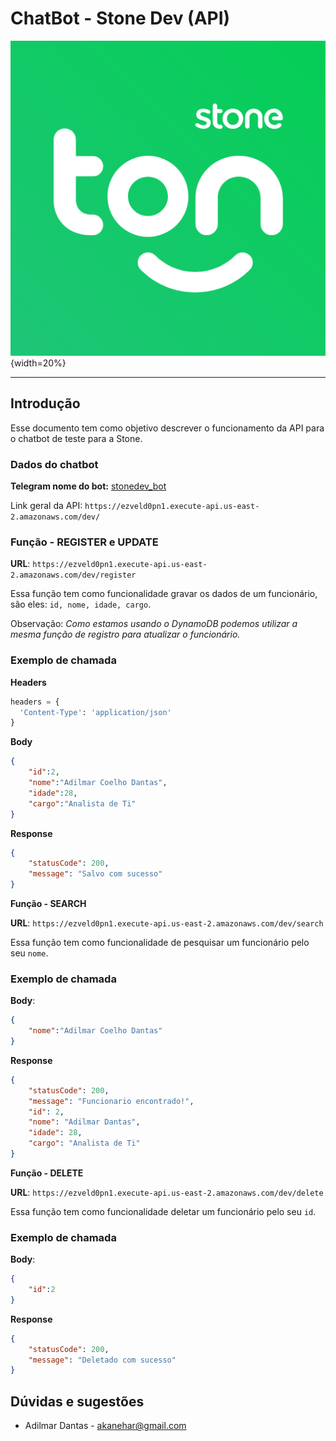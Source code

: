 # ChatBot - Stone Dev (API) 

![](https://raw.githubusercontent.com/Adilmar/stone/main/images/logo.png){width=20%}

------

## Introdução

Esse documento tem como objetivo descrever o funcionamento da API para o chatbot de teste para a Stone.

### Dados  do chatbot 

**Telegram nome do bot:** [stonedev_bot](https://web.telegram.org/#/im?p=@stonedev_bot) 

Link geral da API: `https://ezveld0pn1.execute-api.us-east-2.amazonaws.com/dev/`



###  Função - REGISTER  e UPDATE

**URL**: `https://ezveld0pn1.execute-api.us-east-2.amazonaws.com/dev/register`

Essa função tem como funcionalidade gravar os dados de um funcionário, são eles: `id, nome, idade, cargo`.

Observação: *Como estamos usando o DynamoDB podemos utilizar a mesma função de registro para atualizar o funcionário.* 

### Exemplo de chamada 

**Headers**

```python
headers = {
  'Content-Type': 'application/json'
}
```

**Body** 

```json
{
    "id":2,
    "nome":"Adilmar Coelho Dantas",
    "idade":28,
    "cargo":"Analista de Ti"
}
```

**Response**

```json
{
    "statusCode": 200,
    "message": "Salvo com sucesso"
}
```

**Função - SEARCH**

**URL**: `https://ezveld0pn1.execute-api.us-east-2.amazonaws.com/dev/search`

Essa função tem como funcionalidade de pesquisar um funcionário pelo seu `nome`.

### Exemplo de chamada 

**Body**:

```json
{
    "nome":"Adilmar Coelho Dantas"
}
```

**Response**

```json
{
    "statusCode": 200,
    "message": "Funcionario encontrado!",
    "id": 2,
    "nome": "Adilmar Dantas",
    "idade": 28,
    "cargo": "Analista de Ti"
}
```

**Função - DELETE**

**URL**: `https://ezveld0pn1.execute-api.us-east-2.amazonaws.com/dev/delete`

Essa função tem como funcionalidade deletar um funcionário pelo seu `id`.

### Exemplo de chamada 

**Body**:

```json
{
    "id":2
}
```

**Response**

```json
{
    "statusCode": 200,
    "message": "Deletado com sucesso"
}
```



## Dúvidas e sugestões 

- Adilmar Dantas - akanehar@gmail.com